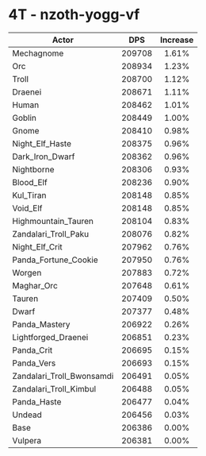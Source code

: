# 4T - nzoth-yogg-vf
| Actor | DPS | Increase |
|---|:---:|:---:|
|Mechagnome|209708|1.61%|
|Orc|208934|1.23%|
|Troll|208700|1.12%|
|Draenei|208671|1.11%|
|Human|208462|1.01%|
|Goblin|208449|1.00%|
|Gnome|208410|0.98%|
|Night_Elf_Haste|208375|0.96%|
|Dark_Iron_Dwarf|208362|0.96%|
|Nightborne|208306|0.93%|
|Blood_Elf|208236|0.90%|
|Kul_Tiran|208148|0.85%|
|Void_Elf|208148|0.85%|
|Highmountain_Tauren|208104|0.83%|
|Zandalari_Troll_Paku|208076|0.82%|
|Night_Elf_Crit|207962|0.76%|
|Panda_Fortune_Cookie|207950|0.76%|
|Worgen|207883|0.72%|
|Maghar_Orc|207648|0.61%|
|Tauren|207409|0.50%|
|Dwarf|207377|0.48%|
|Panda_Mastery|206922|0.26%|
|Lightforged_Draenei|206851|0.23%|
|Panda_Crit|206695|0.15%|
|Panda_Vers|206693|0.15%|
|Zandalari_Troll_Bwonsamdi|206491|0.05%|
|Zandalari_Troll_Kimbul|206488|0.05%|
|Panda_Haste|206477|0.04%|
|Undead|206456|0.03%|
|Base|206386|0.00%|
|Vulpera|206381|0.00%|
